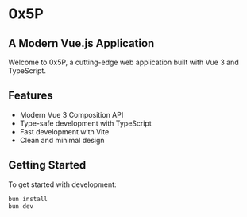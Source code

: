 # 0x5P

## A Modern Vue.js Application

Welcome to 0x5P, a cutting-edge web application built with Vue 3 and TypeScript.

## Features

* Modern Vue 3 Composition API
* Type-safe development with TypeScript
* Fast development with Vite
* Clean and minimal design

## Getting Started

To get started with development:

```bash
bun install
bun dev
```